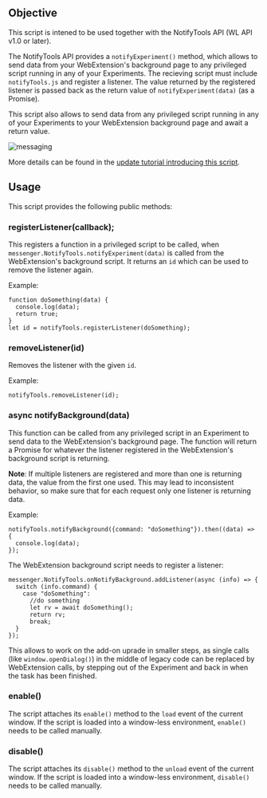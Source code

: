## Objective

This script is intened to be used together with the NotifyTools API (WL API v1.0 or later).

The NotifyTools API provides a `notifyExperiment()` method, which allows to send data from your
WebExtension's background page to any privileged script running in any of your Experiments.
The recieving script must include `notifyTools.js` and register a listener. The value returned by
the registered listener is passed back as the return value of `notifyExperiment(data)` (as a Promise).

This script also allows to send data from any privileged script running in any of your Experiments
to your WebExtension background page and await a return value.

![messaging](https://user-images.githubusercontent.com/5830621/111921572-90db8d80-8a95-11eb-8673-4e1370d49e4b.png)

More details can be found in the [update tutorial introducing this script](https://github.com/thundernest/addon-developer-support/wiki/Tutorial:-Convert-add-on-parts-individually-by-using-a-messaging-system).

## Usage

This script provides the following public methods:

### registerListener(callback);

This registers a function in a privileged script to be called, when `messenger.NotifyTools.notifyExperiment(data)` is
called from the WebExtension's background script. It returns an `id` which can be used to remove the listener again.

Example:

```
function doSomething(data) {
  console.log(data);
  return true;
}
let id = notifyTools.registerListener(doSomething);
```

### removeListener(id)

Removes the listener with the given `id`.

Example:

```
notifyTools.removeListener(id);
```

### async notifyBackground(data)

This function can be called from any privileged script in an Experiment to send data to the
WebExtension's background page. The function will return a Promise for whatever the listener
registered in the WebExtension's background script is returning. 

**Note**: If multiple listeners are registered and more than one is returning data, the value
from the first one used. This may lead to inconsistent behavior, so make sure that for each
request only one listener is returning data.

Example:

```
notifyTools.notifyBackground({command: "doSomething"}).then((data) => {
  console.log(data);
});
```

The WebExtension background script needs to register a listener:

```
messenger.NotifyTools.onNotifyBackground.addListener(async (info) => {
  switch (info.command) {
    case "doSomething":
      //do something
      let rv = await doSomething();
      return rv;
      break;
  }
});
```

This allows to work on the add-on uprade in smaller steps, as single calls (like `window.openDialog()`)
in the middle of legacy code can be replaced by WebExtension calls, by stepping out of the Experiment
and back in when the task has been finished.

### enable()

The script attaches its `enable()` method to the `load` event of the current window. If the script is
loaded into a window-less environment, `enable()` needs to be called manually.

### disable()

The script attaches its `disable()` method to the `unload` event of the current window. If the script is
loaded into a window-less environment, `disable()` needs to be called manually.

